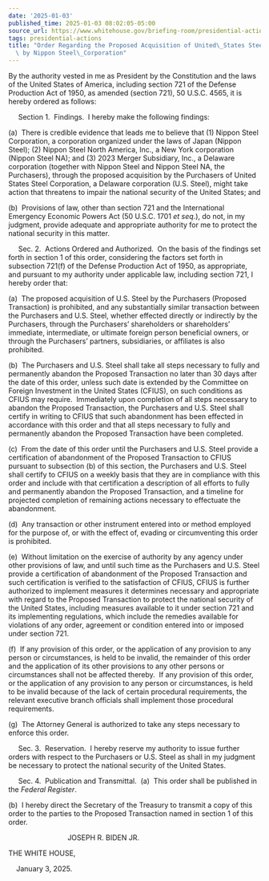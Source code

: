 ```yaml
---
date: '2025-01-03'
published_time: 2025-01-03 08:02:05-05:00
source_url: https://www.whitehouse.gov/briefing-room/presidential-actions/2025/01/03/order-regarding-the-proposed-acquisition-of-united-states-steel-corporation-by-nippon-steel-corporation/
tags: presidential-actions
title: "Order Regarding the Proposed Acquisition of United\_States Steel Corporation\
  \ by Nippon Steel\_Corporation"
---
```

 
By the authority vested in me as President by the Constitution and the
laws of the United States of America, including section 721 of the
Defense Production Act of 1950, as amended (section 721), 50 U.S.C.
4565, it is hereby ordered as follows:

     Section 1.  Findings.  I hereby make the following findings:

(a)  There is credible evidence that leads me to believe that (1) Nippon
Steel Corporation, a corporation organized under the laws of Japan
(Nippon Steel); (2) Nippon Steel North America, Inc., a New York
corporation (Nippon Steel NA); and (3) 2023 Merger Subsidiary, Inc., a
Delaware corporation (together with Nippon Steel and Nippon Steel NA,
the Purchasers), through the proposed acquisition by the Purchasers of
United States Steel Corporation, a Delaware corporation (U.S. Steel),
might take action that threatens to impair the national security of the
United States; and

\(b\)  Provisions of law, other than section 721 and the International
Emergency Economic Powers Act (50 U.S.C. 1701 *et seq*.), do not, in my
judgment, provide adequate and appropriate authority for me to protect
the national security in this matter.

     Sec. 2.  Actions Ordered and Authorized.  On the basis of the
findings set forth in section 1 of this order, considering the factors
set forth in subsection 721(f) of the Defense Production Act of 1950, as
appropriate, and pursuant to my authority under applicable law,
including section 721, I hereby order that:

\(a\)  The proposed acquisition of U.S. Steel by the Purchasers
(Proposed Transaction) is prohibited, and any substantially similar
transaction between the Purchasers and U.S. Steel, whether effected
directly or indirectly by the Purchasers, through the Purchasers’
shareholders or shareholders’ immediate, intermediate, or ultimate
foreign person beneficial owners, or through the Purchasers’ partners,
subsidiaries, or affiliates is also prohibited.

\(b\)  The Purchasers and U.S. Steel shall take all steps necessary to
fully and permanently abandon the Proposed Transaction no later than 30
days after the date of this order, unless such date is extended by the
Committee on Foreign Investment in the United States (CFIUS), on such
conditions as CFIUS may require.  Immediately upon completion of all
steps necessary to abandon the Proposed Transaction, the Purchasers and
U.S. Steel shall certify in writing to CFIUS that such abandonment has
been effected in accordance with this order and that all steps necessary
to fully and permanently abandon the Proposed Transaction have been
completed.

\(c\)  From the date of this order until the Purchasers and U.S. Steel
provide a certification of abandonment of the Proposed Transaction to
CFIUS pursuant to subsection (b) of this section, the Purchasers and
U.S. Steel shall certify to CFIUS on a weekly basis that they are in
compliance with this order and include with that certification a
description of all efforts to fully and permanently abandon the Proposed
Transaction, and a timeline for projected completion of remaining
actions necessary to effectuate the abandonment.

\(d\)  Any transaction or other instrument entered into or method
employed for the purpose of, or with the effect of, evading or
circumventing this order is prohibited.

\(e\)  Without limitation on the exercise of authority by any agency
under other provisions of law, and until such time as the Purchasers and
U.S. Steel provide a certification of abandonment of the Proposed
Transaction and such certification is verified to the satisfaction of
CFIUS, CFIUS is further authorized to implement measures it determines
necessary and appropriate with regard to the Proposed Transaction to
protect the national security of the United States, including measures
available to it under section 721 and its implementing regulations,
which include the remedies available for violations of any order,
agreement or condition entered into or imposed under section 721.

\(f\)  If any provision of this order, or the application of any
provision to any person or circumstances, is held to be invalid, the
remainder of this order and the application of its other provisions to
any other persons or circumstances shall not be affected thereby.  If
any provision of this order, or the application of any provision to any
person or circumstances, is held to be invalid because of the lack of
certain procedural requirements, the relevant executive branch officials
shall implement those procedural requirements.

\(g\)  The Attorney General is authorized to take any steps necessary to
enforce this order.

     Sec. 3.  Reservation.  I hereby reserve my authority to issue
further orders with respect to the Purchasers or U.S. Steel as shall in
my judgment be necessary to protect the national security of the United
States.

     Sec. 4.  Publication and Transmittal.  (a)  This order shall be
published in the *Federal Register*.

\(b\)  I hereby direct the Secretary of the Treasury to transmit a copy
of this order to the parties to the Proposed Transaction named in
section 1 of this order.

                              JOSEPH R. BIDEN JR.

THE WHITE HOUSE,

    January 3, 2025.
